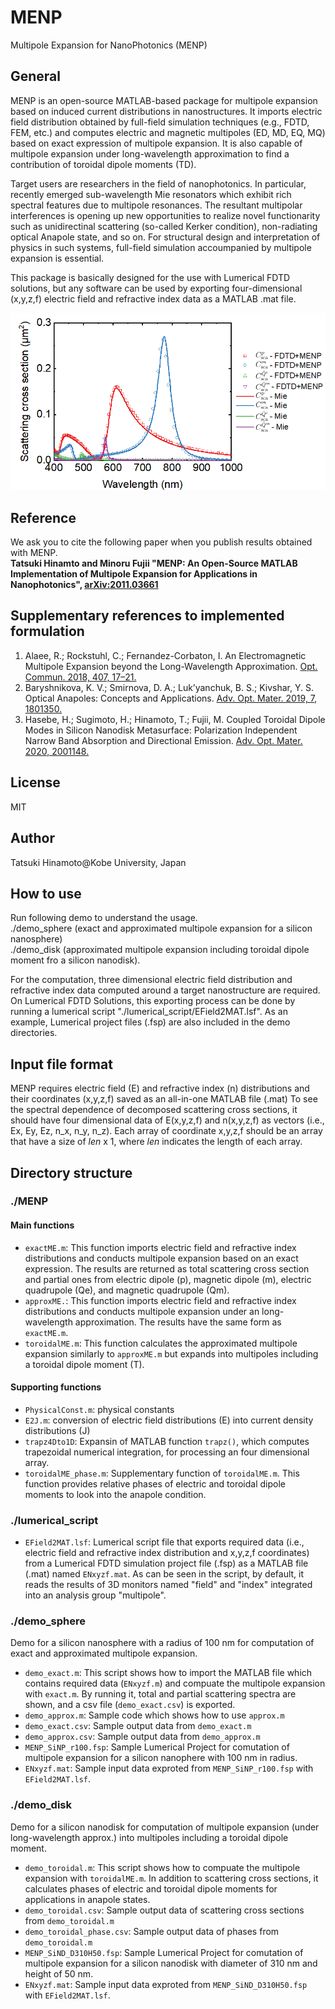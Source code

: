 # MENP
Multipole Expansion for NanoPhotonics (MENP)  

## General
MENP is an open-source MATLAB-based package for multipole expansion based on induced current distributions in nanostructures. It imports electric field distribution obtained by full-field simulation techniques (e.g., FDTD, FEM, etc.) and computes electric and magnetic multipoles (ED, MD, EQ, MQ) based on exact expression of multipole expansion. It is also capable of multipole expansion under long-wavelength approximation to find a contribution of toroidal dipole moments (TD).

Target users are researchers in the field of nanophotonics. In particular, recently emerged sub-wavelength Mie resonators which exhibit rich spectral features due to multipole resonances. The resultant multipolar interferences is opening up new opportunities to realize novel functionarity such as unidirectinal scattering (so-called Kerker condition), non-radiating optical Anapole state, and so on. For structural design and interpretation of physics in such systems, full-field simulation accoumpanied by multipole expansion is essential.

This package is basically designed for the use with Lumerical FDTD solutions, but any software can be used by exporting four-dimensional (x,y,z,f) electric field and refractive index data as a MATLAB .mat file.

![Scattering spectra of a silicon nanosphere (R = 100 nm)](https://github.com/Hinamoooon/MENP/blob/main/SiNP_r100.png?raw=true)

## Reference
We ask you to cite the following paper when you publish results obtained with MENP.  
**Tatsuki Hinamto and Minoru Fujii "MENP: An Open-Source MATLAB Implementation of Multipole Expansion for Applications in Nanophotonics", [arXiv:2011.03661](https://arxiv.org/abs/2011.03661)**

## Supplementary references to implemented formulation
1. Alaee, R.; Rockstuhl, C.; Fernandez-Corbaton, I. An Electromagnetic Multipole Expansion beyond the Long-Wavelength Approximation. [Opt. Commun. 2018, 407, 17–21.](https://www.sciencedirect.com/science/article/pii/S003040181730754X)  
2. Baryshnikova, K. V.; Smirnova, D. A.; Luk’yanchuk, B. S.; Kivshar, Y. S. Optical Anapoles: Concepts and Applications. [Adv. Opt. Mater. 2019, 7, 1801350.](https://onlinelibrary.wiley.com/doi/full/10.1002/adom.201801350)  
3. Hasebe, H.; Sugimoto, H.; Hinamoto, T.; Fujii, M. Coupled Toroidal Dipole Modes in Silicon Nanodisk Metasurface: Polarization Independent Narrow Band Absorption and Directional Emission. [Adv. Opt. Mater. 2020, 2001148.](https://onlinelibrary.wiley.com/doi/full/10.1002/adom.202001148)

## License
MIT

## Author
Tatsuki Hinamoto@Kobe University, Japan

## How to use
Run following demo to understand the usage.  
./demo_sphere (exact and approximated multipole expansion for a silicon nanosphere)  
./demo_disk (approximated multipole expansion including toroidal dipole moment fro a silicon nanodisk).  

For the computation, three dimensional electric field distribution and refractive index data computed around a target nanostructure are required. On Lumerical FDTD Solutions, this exporting process can be done by running a lumerical script "./lumerical_script/EField2MAT.lsf". As an example, Lumerical project files (.fsp) are also included in the demo directories.

## Input file format
MENP requires electric field (E) and refractive index (n) distributions and their coordinates (x,y,z,f) saved as an all-in-one MATLAB file (.mat) To see the spectral dependence of decomposed scattering cross sections, it should have four dimensional data of E(x,y,z,f) and n(x,y,z,f) as vectors (i.e., Ex, Ey, Ez, n_x, n_y, n_z). Each array of coordinate x,y,z,f should be an array that have a size of *len* x 1, where *len* indicates the length of each array.

## Directory structure
### ./MENP
#### Main functions
- `exactME.m`: This function imports electric field and refractive index distributions and conducts multipole expansion based on an exact expression. The results are returned as total scattering cross section and partial ones from electric dipole (p), magnetic dipole (m), electric quadrupole (Qe), and magnetic quadrupole (Qm).
- `approxME.`: This function imports electric field and refractive index distributions and conducts multipole expansion under an long-wavelength approximation. The results have the same form as `exactME.m`.
- `toroidalME.m`: This function calculates the approximated multipole expansion similarly to `approxME.m` but expands into multipoles including a toroidal dipole moment (T).

#### Supporting functions
- `PhysicalConst.m`: physical constants
- `E2J.m`: conversion of electric field distributions (E) into current density distributions (J)
- `trapz4Dto1D`: Expansin of MATLAB function `trapz()`, which computes trapezoidal numerical integration, for processing an four dimensional array.
- `toroidalME_phase.m`: Supplementary function of `toroidalME.m`. This function provides relative phases of electric and toroidal dipole moments to look into the anapole condition.

### ./lumerical_script
- `EField2MAT.lsf`: Lumerical script file that exports required data (i.e., electric field and refractive index distribution and x,y,z,f coordinates) from a Lumerical FDTD simulation project file (.fsp) as a MATLAB file (.mat) named `ENxyzf.mat`. As can be seen in the script, by default, it reads the results of 3D monitors named "field" and "index" integrated into an analysis group "multipole".

### ./demo_sphere
Demo for a silicon nanosphere with a radius of 100 nm for computation of exact and approximated multipole expansion.
- `demo_exact.m`: This script shows how to import the MATLAB file which contains required data (`ENxyzf.m`) and compuate the multipole expansion with `exact.m`. By running it, total and partial scattering spectra are shown, and a csv file (`demo_exact.csv`) is exported.
- `demo_approx.m`: Sample code which shows how to use `approx.m`
- `demo_exact.csv`: Sample output data from `demo_exact.m`
- `demo_approx.csv`: Sample output data from `demo_approx.m`
- `MENP_SiNP_r100.fsp`: Sample Lumerical Project for comutation of multipole expansion for a silicon nanophere with 100 nm in radius.
- `ENxyzf.mat`: Sample input data exproted from `MENP_SiNP_r100.fsp` with `EField2MAT.lsf`.

### ./demo_disk
Demo for a silicon nanodisk for computation of multipole expansion (under long-wavelength approx.) into multipoles including a toroidal dipole moment.
- `demo_toroidal.m`: This script shows how to compuate the multipole expansion with `toroidalME.m`. In addition to scattering cross sections, it calculates phases of electric and toroidal dipole moments for applications in anapole states.
- `demo_toroidal.csv`: Sample output data of scattering cross sections from `demo_toroidal.m`
- `demo_toroidal_phase.csv`: Sample output data of phases from `demo_toroidal.m`
- `MENP_SiND_D310H50.fsp`: Sample Lumerical Project for comutation of multipole expansion for a silicon nanodisk with diameter of 310 nm and height of 50 nm.
- `ENxyzf.mat`: Sample input data exproted from `MENP_SiND_D310H50.fsp` with `EField2MAT.lsf`.